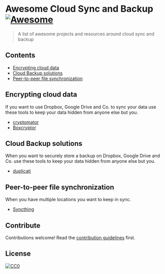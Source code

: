 # Awesome Cloud Sync and Backup [![Awesome](https://awesome.re/badge.svg)](https://awesome.re)

> A list of awesome projects and resources around cloud sync and backup


## Contents

- [Encrypting cloud data](#encrypting-cloud-data)
- [Cloud Backup solutions](#cloud-backup-solutions)
- [Peer-to-peer file synchronization](#peer-to-peer-file-synchronization)


## Encrypting cloud data

If you want to use Dropbox, Google Drive and Co. to sync your data use these tools to keep your data hidden from anyone else but you.

- [cryptomator](https://github.com/cryptomator/cryptomator)
- [Boxcryptor](https://www.boxcryptor.com/en/)


## Cloud Backup solutions

When you want to securely store a backup on Dropbox, Google Drive and Co. use these tools to keep your data hidden from anyone else but you.

- [duplicati](https://github.com/duplicati/duplicati)


## Peer-to-peer file synchronization

When you have multiple locations you want to keep in sync.

- [Syncthing](https://syncthing.net/)


## Contribute

Contributions welcome! Read the [contribution guidelines](contributing.md) first.


## License

[![CC0](https://mirrors.creativecommons.org/presskit/buttons/88x31/svg/cc-zero.svg)](https://creativecommons.org/publicdomain/zero/1.0)
